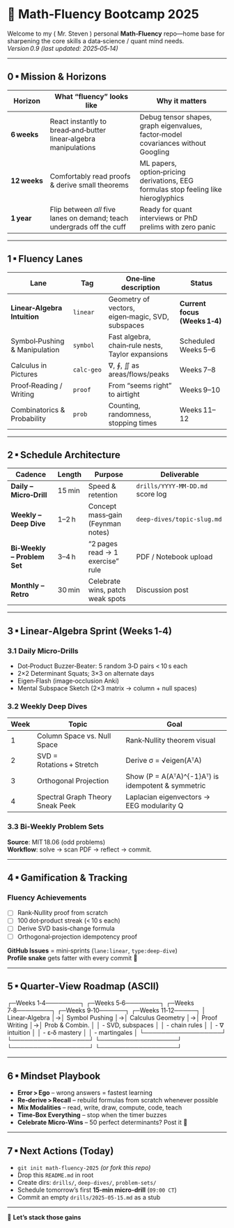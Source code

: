 # 🧠 Math‑Fluency Bootcamp 2025

Welcome to my ( Mr. Steven ) personal **Math‑Fluency** repo—home base for sharpening the core skills a data‑science / quant mind needs.  
*Version 0.9 (last updated: 2025‑05‑14)*

---

## 0 ▪ Mission & Horizons

| Horizon | What “fluency” looks like | Why it matters |
|---------|---------------------------|----------------|
| **6 weeks** | React instantly to bread‑and‑butter linear‑algebra manipulations | Debug tensor shapes, graph eigenvalues, factor‑model covariances without Googling |
| **12 weeks** | Comfortably read proofs & derive small theorems | ML papers, option‑pricing derivations, EEG formulas stop feeling like hieroglyphics |
| **1 year** | Flip between *all* five lanes on demand; teach undergrads off the cuff | Ready for quant interviews or PhD prelims with zero panic |

---

## 1 ▪ Fluency Lanes

| Lane | Tag | One‑line description | Status |
|------|-----|----------------------|--------|
| **Linear‑Algebra Intuition** | `linear` | Geometry of vectors, eigen‑magic, SVD, subspaces | **Current focus (Weeks 1‑4)** |
| Symbol‑Pushing & Manipulation | `symbol` | Fast algebra, chain‑rule nests, Taylor expansions | Scheduled Weeks 5–6 |
| Calculus in Pictures | `calc‑geo` | ∇, ∮, ∬ as areas/flows/peaks | Weeks 7–8 |
| Proof‑Reading / Writing | `proof` | From “seems right” to airtight | Weeks 9–10 |
| Combinatorics & Probability | `prob` | Counting, randomness, stopping times | Weeks 11–12 |

---

## 2 ▪ Schedule Architecture

| Cadence | Length | Purpose | Deliverable |
|---------|--------|---------|-------------|
| **Daily – Micro‑Drill** | 15 min | Speed & retention | `drills/YYYY‑MM‑DD.md` score log |
| **Weekly – Deep Dive** | 1–2 h | Concept mass‑gain (Feynman notes) | `deep‑dives/topic‑slug.md` |
| **Bi‑Weekly – Problem Set** | 3–4 h | “2 pages read → 1 exercise” rule | PDF / Notebook upload |
| **Monthly – Retro** | 30 min | Celebrate wins, patch weak spots | Discussion post |

---

## 3 ▪ Linear‑Algebra Sprint (Weeks 1‑4)

### 3.1 Daily Micro‑Drills

- Dot‑Product Buzzer‑Beater: 5 random 3‑D pairs < 10 s each  
- 2×2 Determinant Squats; 3×3 on alternate days  
- Eigen‑Flash (image‑occlusion Anki)  
- Mental Subspace Sketch (2×3 matrix → column + null spaces)

### 3.2 Weekly Deep Dives

| Week | Topic | Goal |
|------|-------|------|
| 1 | Column Space vs. Null Space | Rank‑Nullity theorem visual |
| 2 | SVD = Rotations + Stretch | Derive σ = √eigen(AᵀA) |
| 3 | Orthogonal Projection | Show \(P = A(AᵀA)^{-1}Aᵀ\) is idempotent & symmetric |
| 4 | Spectral Graph Theory Sneak Peek | Laplacian eigenvectors → EEG modularity Q |

### 3.3 Bi‑Weekly Problem Sets

**Source**: MIT 18.06 (odd problems)  
**Workflow**: solve → scan PDF → reflect → commit.

---

## 4 ▪ Gamification & Tracking

### Fluency Achievements
- [ ] Rank‑Nullity proof from scratch  
- [ ] 100 dot‑product streak (< 10 s each)  
- [ ] Derive SVD basis‑change formula  
- [ ] Orthogonal‑projection idempotency proof  

**GitHub Issues** = mini‑sprints (`lane:linear`, `type:deep‑dive`)  
**Profile snake** gets fatter with every commit 🐍  

---

## 5 ▪ Quarter‑View Roadmap (ASCII)

┌─Weeks 1‑4────────┐ ┌─Weeks 5‑6────────┐ ┌─Weeks 7‑8────────┐ ┌─Weeks 9‑10──────┐ ┌─Weeks 11‑12─────┐
│ Linear‑Algebra │→│ Symbol Pushing │→│ Calculus Geometry │→│ Proof Writing │→│ Prob & Combin. │
│ - SVD, subspaces │ │ - chain rules │ │ - ∇ intuition │ │ - ε‑δ mastery │ │ - martingales │
└──────────────────┘ └──────────────────┘ └──────────────────┘ └──────────────────┘ └──────────────────┘


---

## 6 ▪ Mindset Playbook

- **Error > Ego** – wrong answers = fastest learning  
- **Re‑derive > Recall** – rebuild formulas from scratch whenever possible  
- **Mix Modalities** – read, write, draw, compute, code, teach  
- **Time‑Box Everything** – stop when the timer buzzes  
- **Celebrate Micro‑Wins** – 50 perfect determinants? Post it 🎉  

---

## 7 ▪ Next Actions (Today)

- `git init math‑fluency‑2025` *(or fork this repo)*  
- Drop this `README.md` in root  
- Create dirs: `drills/`, `deep‑dives/`, `problem‑sets/`  
- Schedule tomorrow’s first **15‑min micro‑drill** (`09:00 CT`)  
- Commit an empty `drills/2025‑05‑15.md` as a stub  

---

🚀 **Let’s stack those gains**
